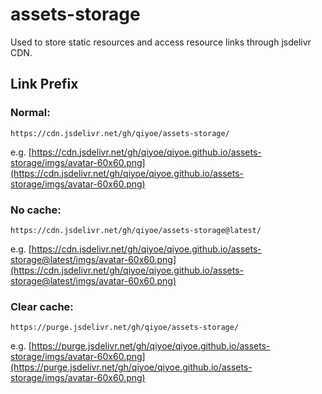 # assets-storage

Used to store static resources and access resource links through jsdelivr CDN.

## Link Prefix

### Normal:

```
https://cdn.jsdelivr.net/gh/qiyoe/assets-storage/
```

e.g. [https://cdn.jsdelivr.net/gh/qiyoe/qiyoe.github.io/assets-storage/imgs/avatar-60x60.png](https://cdn.jsdelivr.net/gh/qiyoe/qiyoe.github.io/assets-storage/imgs/avatar-60x60.png)

### No cache:

```
https://cdn.jsdelivr.net/gh/qiyoe/assets-storage@latest/
```

e.g. [https://cdn.jsdelivr.net/gh/qiyoe/qiyoe.github.io/assets-storage@latest/imgs/avatar-60x60.png](https://cdn.jsdelivr.net/gh/qiyoe/qiyoe.github.io/assets-storage@latest/imgs/avatar-60x60.png)

### Clear cache:

```
https://purge.jsdelivr.net/gh/qiyoe/assets-storage/
```

e.g. [https://purge.jsdelivr.net/gh/qiyoe/qiyoe.github.io/assets-storage/imgs/avatar-60x60.png](https://purge.jsdelivr.net/gh/qiyoe/qiyoe.github.io/assets-storage/imgs/avatar-60x60.png)
